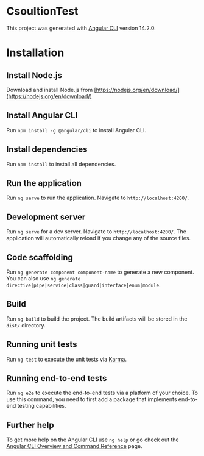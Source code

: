 # CsoultionTest

This project was generated with [Angular CLI](https://github.com/angular/angular-cli) version 14.2.0.

# Installation

## Install Node.js

Download and install Node.js from [https://nodejs.org/en/download/](https://nodejs.org/en/download/)

## Install Angular CLI

Run `npm install -g @angular/cli` to install Angular CLI.

## Install dependencies

Run `npm install` to install all dependencies.

## Run the application

Run `ng serve` to run the application. Navigate to `http://localhost:4200/`.

## Development server

Run `ng serve` for a dev server. Navigate to `http://localhost:4200/`. The application will automatically reload if you change any of the source files.

## Code scaffolding

Run `ng generate component component-name` to generate a new component. You can also use `ng generate directive|pipe|service|class|guard|interface|enum|module`.

## Build

Run `ng build` to build the project. The build artifacts will be stored in the `dist/` directory.

## Running unit tests

Run `ng test` to execute the unit tests via [Karma](https://karma-runner.github.io).

## Running end-to-end tests

Run `ng e2e` to execute the end-to-end tests via a platform of your choice. To use this command, you need to first add a package that implements end-to-end testing capabilities.

## Further help

To get more help on the Angular CLI use `ng help` or go check out the [Angular CLI Overview and Command Reference](https://angular.io/cli) page.
